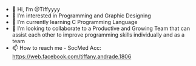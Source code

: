 - 👋 Hi, I’m @Tiffyyyy
- 👀 I’m interested in Programming and Graphic Designing
- 🌱 I’m currently learning C Programming Language
- 💞️ I’m looking to collaborate to a Productive and Growing Team that can assist each other to improve programming skills individually and as a team
- 📫 How to reach me - SocMed Acc: https://web.facebook.com/tiffany.andrade.1806
                                 

<!---
Tiffyyyy/Tiffyyyy is a ✨ special ✨ repository because its `README.md` (this file) appears on your GitHub profile.
You can click the Preview link to take a look at your changes.
--->
